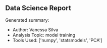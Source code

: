 ## Data Science Report

Generated summary:

- Author: Vanessa Silva
- Analysis Topic: model training
- Tools Used: ['numpy', 'statsmodels', 'PCA']
